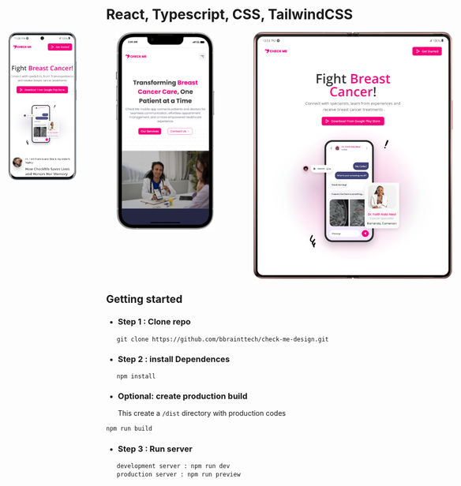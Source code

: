 # React, Typescript, CSS, TailwindCSS

<div style="display:flex;gap:5rem;justify-content:center">
<img src='public/preview/Galaxy-S20.png'
style='height:300px'
/><img src='public/preview/iPhone-13-PRO-MAX.png'
style='height:400px'
/>
<img src='public/preview/Galaxy-Fold2.png'
style='height:500px'
/>
</div>

## Getting started

- ### Step 1 : Clone repo

```shell
   git clone https://github.com/bbrainttech/check-me-design.git

```

- ### Step 2 : install Dependences

```shell
   npm install
```

- ### Optional: create production build
  This create a `/dist` directory with production codes

```bash
npm run build
```

- ### Step 3 : Run server

```bash
   development server : npm run dev
   production server : npm run preview

```
